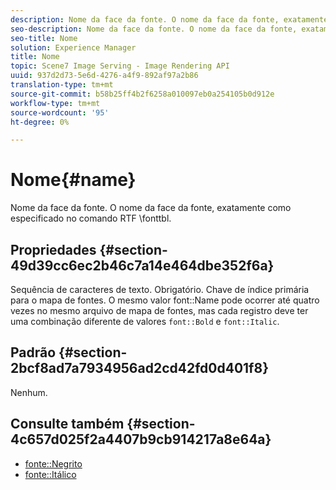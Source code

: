 ```yaml
---
description: Nome da face da fonte. O nome da face da fonte, exatamente como especificado no comando RTF \fonttbl.
seo-description: Nome da face da fonte. O nome da face da fonte, exatamente como especificado no comando RTF \fonttbl.
seo-title: Nome
solution: Experience Manager
title: Nome
topic: Scene7 Image Serving - Image Rendering API
uuid: 937d2d73-5e6d-4276-a4f9-892af97a2b86
translation-type: tm+mt
source-git-commit: b58b25ff4b2f6258a010097eb0a254105b0d912e
workflow-type: tm+mt
source-wordcount: '95'
ht-degree: 0%

---
```



# Nome{#name}

Nome da face da fonte. O nome da face da fonte, exatamente como especificado no comando RTF \fonttbl.

## Propriedades {#section-49d39cc6ec2b46c7a14e464dbe352f6a}

Sequência de caracteres de texto. Obrigatório. Chave de índice primária para o mapa de fontes. O mesmo valor font::Name pode ocorrer até quatro vezes no mesmo arquivo de mapa de fontes, mas cada registro deve ter uma combinação diferente de valores `font::Bold` e `font::Italic`.

## Padrão {#section-2bcf8ad7a7934956ad2cd42fd0d401f8}

Nenhum.

## Consulte também {#section-4c657d025f2a4407b9cb914217a8e64a}

* [fonte::Negrito](r-bold-font.md#reference_F7B017EF67574A29ABFC3954AB64159C)
* [fonte::Itálico](r-italic-font.md#reference_DC04A532B34A41AF81B0B9644ACFAAD6)
